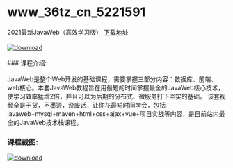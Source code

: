 # www_36tz_cn_5221591
2021最新JavaWeb（高效学习版）
[下载地址](http://www.36tz.cn/article/5221591 "下载地址")
<br/></br>[![download](http://36tz.cn/muke_img/2021_11_1-23-300x186.png "下载地址")](http://www.36tz.cn/article/5221591 "下载地址")
<br/></br>### 课程介绍:<br/></br>JavaWeb是整个Web开发的基础课程，需要掌握三部分内容：数据库、前端、web核心。本套JavaWeb教程旨在用最短的时间掌握最全的JavaWeb核心技术，使学习效率猛增2倍，并且可以为后期的分布式、微服务打下坚实的基础。
该套视频全是干货，不墨迹，没废话，让你花最短时间学会，包括javaweb+mysql+maven+html+css+ajax+vue+项目实战等内容，是目前站内最全的JavaWeb技术栈课程。

### 课程截图:
[![download](http://36tz.cn/muke_img/2021_11_2-21.png "下载地址")](http://www.36tz.cn/article/5221591 "下载地址")
